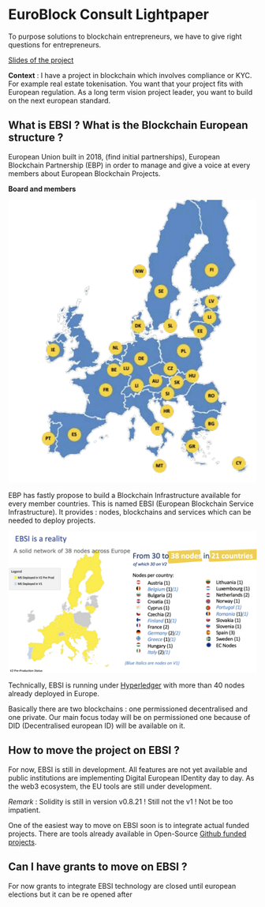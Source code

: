 # EuroBlock Consult Lightpaper


To purpose solutions to blockchain entrepreneurs, we have to give right questions for entrepreneurs.


[Slides of the project](./docs/EuroBlock_Consult.pdf)

**Context** : I have a project in blockchain which involves compliance or KYC. For example real estate tokenisation. You want that your project fits with European regulation. 
As a long term vision project leader, you want to build on the next european standard. 


## What is EBSI ? What is the Blockchain European structure ?

European Union built in 2018, (find initial partnerships), European Blockchain Partnership (EBP) in order to manage and give a voice at every members about European Blockchain Projects.

**Board and members**

![EBP Board](./assets/EBP_board.png)

EBP has fastly propose to build a Blockchain Infrastructure available for every member countries. This is named EBSI (European Blockchain Service Infrastructure). It provides : nodes, blockchains and services which can be needed to deploy projects.

![Nodes](./assets/ebsi_nodes.png)

Technically, EBSI is running under [Hyperledger](https://www.hyperledger.org/) with more than 40 nodes already deployed in Europe. 

Basically there are two blockchains : one permissioned decentralised and one private. 
Our main focus today will be on permissioned one because of DID (Decentralised european ID) will be available on it.



## How to move the project on EBSI ?

For now, EBSI is still in development. All features are not yet available and public institutions are implementing Digital European IDentity day to day. 
As the web3 ecosystem, the EU tools are still under development. 

*Remark* : Solidity is still in version v0.8.21 ! Still not the v1 ! Not be too impatient.


One of the easiest way to move on EBSI soon is to integrate actual funded projects. 
There are tools already available in Open-Source [Github funded projects]().





## Can I have grants to move on EBSI ?



For now grants to integrate EBSI technology are closed until european elections but it can be re opened after 








